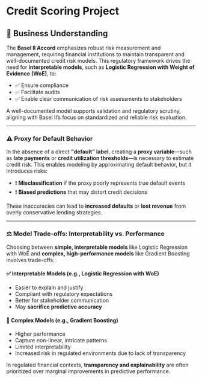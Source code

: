 #  Credit Scoring Project

## 🧠 Business Understanding

The **Basel II Accord** emphasizes robust risk measurement and management, requiring financial institutions to maintain transparent and well-documented credit risk models. This regulatory framework drives the need for **interpretable models**, such as **Logistic Regression with Weight of Evidence (WoE)**, to:

- ✅ Ensure compliance  
- ✅ Facilitate audits  
- ✅ Enable clear communication of risk assessments to stakeholders  

A well-documented model supports validation and regulatory scrutiny, aligning with Basel II’s focus on standardized and reliable risk evaluation.

---

### ⚠️ Proxy for Default Behavior

In the absence of a direct **"default" label**, creating a **proxy variable**—such as **late payments** or **credit utilization thresholds**—is necessary to estimate credit risk. This enables modeling by approximating default behavior, but it introduces risks:

- ❗ **Misclassification** if the proxy poorly represents true default events  
- ❗ **Biased predictions** that may distort credit decisions  

These inaccuracies can lead to **increased defaults** or **lost revenue** from overly conservative lending strategies.

---

### ⚖️ Model Trade-offs: Interpretability vs. Performance

Choosing between **simple, interpretable models** like Logistic Regression with WoE and **complex, high-performance models** like Gradient Boosting involves trade-offs:

#### ✅ Interpretable Models (e.g., Logistic Regression with WoE)
- Easier to explain and justify  
- Compliant with regulatory expectations  
- Better for stakeholder communication  
- May **sacrifice predictive accuracy**

#### 🚀 Complex Models (e.g., Gradient Boosting)
- Higher performance  
- Capture non-linear, intricate patterns  
- Limited interpretability  
- Increased risk in regulated environments due to lack of transparency

In regulated financial contexts, **transparency and explainability** are often prioritized over marginal improvements in predictive performance.
